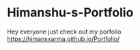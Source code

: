 # Himanshu-s-Portfolio
Hey everyone just check out my porfolio
https://himansxarma.github.io/Portfolio/

